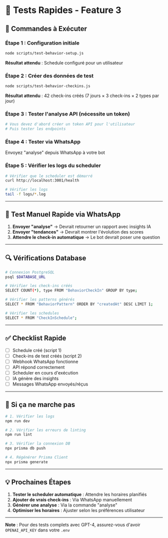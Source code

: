 # 🧪 Tests Rapides - Feature 3

## 🚀 Commandes à Exécuter

### Étape 1 : Configuration initiale
```bash
node scripts/test-behavior-setup.js
```
**Résultat attendu** : Schedule configuré pour un utilisateur

### Étape 2 : Créer des données de test
```bash
node scripts/test-behavior-checkins.js
```
**Résultat attendu** : 42 check-ins créés (7 jours × 3 check-ins × 2 types par jour)

### Étape 3 : Tester l'analyse API (nécessite un token)
```bash
# Vous devez d'abord créer un token API pour l'utilisateur
# Puis tester les endpoints
```

### Étape 4 : Tester via WhatsApp
Envoyez "analyse" depuis WhatsApp à votre bot

### Étape 5 : Vérifier les logs du scheduler
```bash
# Vérifier que le scheduler est démarré
curl http://localhost:3001/health

# Vérifier les logs
tail -f logs/*.log
```

---

## 📱 Test Manuel Rapide via WhatsApp

1. **Envoyer "analyse"** → Devrait retourner un rapport avec insights IA
2. **Envoyer "tendances"** → Devrait montrer l'évolution des scores
3. **Attendre le check-in automatique** → Le bot devrait poser une question

---

## 🔍 Vérifications Database

```bash
# Connexion PostgreSQL
psql $DATABASE_URL

# Vérifier les check-ins créés
SELECT COUNT(*), type FROM "BehaviorCheckIn" GROUP BY type;

# Vérifier les patterns générés
SELECT * FROM "BehaviorPattern" ORDER BY "createdAt" DESC LIMIT 1;

# Vérifier les schedules
SELECT * FROM "CheckInSchedule";
```

---

## ✅ Checklist Rapide

- [ ] Schedule créé (script 1)
- [ ] Check-ins de test créés (script 2)  
- [ ] Webhook WhatsApp fonctionne
- [ ] API répond correctement
- [ ] Scheduler en cours d'exécution
- [ ] IA génère des insights
- [ ] Messages WhatsApp envoyés/réçus

---

## 🐛 Si ça ne marche pas

```bash
# 1. Vérifier les logs
npm run dev

# 2. Vérifier les erreurs de linting
npm run lint

# 3. Vérifier la connexion DB
npx prisma db push

# 4. Régénérer Prisma Client
npx prisma generate
```

---

## 💡 Prochaines Étapes

1. **Tester le scheduler automatique** : Attendre les horaires planifiés
2. **Ajouter de vrais check-ins** : Via WhatsApp manuellement
3. **Générer une analyse** : Via la commande "analyse"
4. **Optimiser les horaires** : Ajuster selon les préférences utilisateur

---

**Note** : Pour des tests complets avec GPT-4, assurez-vous d'avoir `OPENAI_API_KEY` dans votre `.env`
